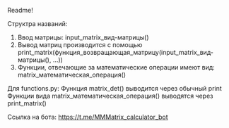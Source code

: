 Readme!

Структра названий:
1. Ввод матрицы: input_matrix_вид-матрицы()
2. Вывод матриц производится с помощью print_matrix(функция_возвращающая_матрицу(input_matrix_вид-матрицы(), ...))
3. Функции, отвечающие за математические операции имеют вид: matrix_математическая_операция()

Для functions.py:
    Функция matrix_det() выводится через обычный print
    Функции вида matrix_математическая_операция() выводятся через print_matrix()

Ссылка на бота: <https://t.me/MMMatrix_calculator_bot>